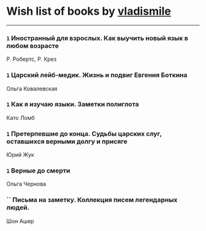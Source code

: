 # Wish list of books by [vladismile](https://www.facebook.com/app_scoped_user_id/1467491296661560/)
---

### `1` Иностранный для взрослых. Как выучить новый язык в любом возрасте
Р. Робертс, Р. Крез

### `1` Царский лейб-медик. Жизнь и подвиг Евгения Боткина
Ольга Ковалевская

### `1` Как я изучаю языки. Заметки полиглота
Като Ломб

### `1` Претерпевшие до конца. Судьбы царских слуг, оставшихся верными долгу и присяге
Юрий Жук

### `1` Верные до смерти
Ольга Чернова

### `` Письма на заметку. Коллекция писем легендарных людей.
Шон Ашер

